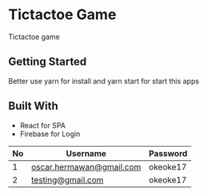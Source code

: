 # Tictactoe Game
Tictactoe game

## Getting Started
Better use yarn for install and yarn start for start this apps

## Built With
* React for SPA
* Firebase for Login

|No|Username|Password|
|--|--------|--------|
|1|oscar.hermawan@gmail.com|okeoke17|
|2|testing@gmail.com|okeoke17|
